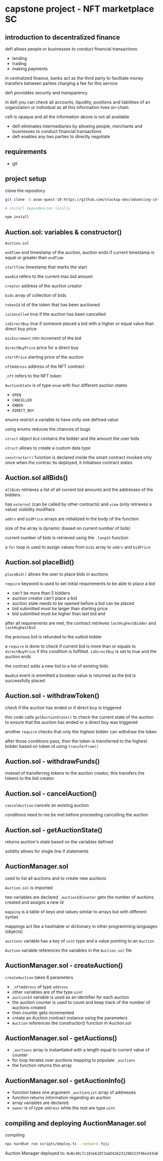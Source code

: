 # capstone project - NFT marketplace SC

## introduction to decentralized finance

defi allows people or businesses to conduct financial transactions
- lending
- trading
- making payments

in centralized finance, banks act as the third party to facilitate money transfers between parties charging a fee for this service

defi providdes security and transparency

in defi you can check all accounts, liquidity, positions and liabilities of an organization or individual as all this information lives on-chain

cefi is opaque and all the information above is not all available

- defi eliminates intermediaries by allowing people, merchants and businesses to conduct financial transactions
- defi enables any two parties to directly negotiate 

## requirements

- git

## project setup

clone the repository

```sh
git clone -b avax-quest-10 https://github.com/stackup-dev/advancing-into-avalanche.git

# install dependencies locally

npm install
```

## Auction.sol: variables & constructor()

`Auction.sol` 

`endTime` end timestamp of the auction, auction ends if current timestamp is equal or greater than `endTime`

`startTime` timestamp that marks the start

`maxBid` refers to the current max bid amount

`creator` address of the auction creator

`bids` array of collection of bids

`tokenId` id of the token that has been auctioned

`isCancelled` true if the auction has been cancelled

`isDirectBuy` true if someone placed a bid with a higher or equal value than direct buy price

`minIncrement` min increment of the bid

`directBuyPrice` price for a direct buy

`startPrice` starting price of the auction

`nftAddress` address of the NFT contract

`_nft` refers to the NFT token

`AuctionState` is of type `enum` with four different auction states
- `OPEN`
- `CANCELLED`
- `ENDED`
- `DIRECT_BUY`

enums restrict a variable to have onlly one defined value

using enums reduces the chances of bugs 

`struct` object `Bid` contains the bidder and the amount the user bids

`struct` allows to create a custom data type 

`constructor()` function is declared inside the smart contract invoked only once when the contrac tis deployed, it initialises contract states

## Auction.sol allBids()

`allBids` retrieves a list of all current bid amounts and the addresses of the bidders.

has `external` (can be called by other contracts) and `view` (only retrieves a value) visibility modifiers

`addrs` and `bidPrice` arrays are initialized in the body of the function

size of the array is dynamic (based on current number of bids)

current number of bids is retrieved using the `.length` function

a `for` loop is used to assign values from `bids` array to `addrs` and `bidPrice`

## Auction.sol placeBid()

`placeBid()` allows the user to place bids in auctions

`require` keyword is used to set initial requirements to be able to place a bid
- can't be more than 5 bidders 
- auction creator can't place a bid
- auction state needs to be opened before a bid can be placed
- bid submitted must be larger than starting price
- bid submitted must be higher than last bid and 

after all requirements are met, the contract retrieves `lastHighestBidder` and `lastHighestBid`

the previous bid is refunded to the outbid bidder

a `require` is done to check if current bid is more than or equals to `directBuyPrice` if this condition is fulfilled. `isDirectBuy` is set to true and the auction ends

the contract adds a new bid to a list of existing bids

`NewBid` event is emmitted a boolean value is returned as the bid is successfully placed

## Auction.sol - withdrawToken()

check if the auction has ended or if direct buy is triggered

this code calls `getAuctionState()` to check the current state of the auction to ensure that the auction has ended or a direct buy was triggered

another `require` checks that only the highest bidder can withdraw the token

after those conditions pass, then the token is transferred to the highest bidder based on token id using `transferFrom()` 

## Auction.sol - withdrawFunds()

instead of transferring tokens to the auction creator, this transfers the tokens to the bid creator

## Auction.sol - cancelAuction()

`cancelAuction` cancels an existing auction

conditions need to me be met before proceeding cancelling the auction

## Auction.sol - getAuctionState()

returns auction's state based on the variables defined

solidity allows for single line if statements

## AuctionManager.sol

used to list all auctions and to create new auctions

`Auction.sol` is imported

two variables are declared `_auctionIdCounter` gets the number of auctions created and assigns a new id

`mapping` is a table of keys and values similar to arrays but with different syntax

mappings act like a hashtable or dictionary in other programming languages (objects)

`auctions` variable has a key of `uint` type and a value pointing to an `Auction` 

`Auction` variable references the variables in the `Auction.sol` file

## AuctionManager.sol - createAuction()

`createAuction` takes 6 parameters
- `_nftAddress` of type `address`
- other variables are of the type `uint`
- `auctionId` variable is used as an identifier for each auction
- the auction counter is used to count and keep track of the number of auctions created
- then counter gets incremented
- create an Auction contract instance using the parameters
- `Auction` references the constructor() function in Auction.sol

## AuctionManager.sol - getAuctions()

- `_auctions` array is instantiated with a length equal to current value of counter
- for loop iterates over auctions mapping to populate `_auctions` 
- the function returns this array

## AuctionManager.sol - getAuctionInfo()

- function takes one argument `_auctionList` array of addresses
- function returns information regarding an auction
- array variables are declared.
- `owner` is of type `address` while the rest are type `uint`

## compiling and deploying AuctionManager.sol

compiling 
```sh
npx hardhat run scripts/deploy.ts --network fuji
```

Auction Manager deployed to: 
`0xBc49c7c183e61Df3abD426231290153f96e243eB`